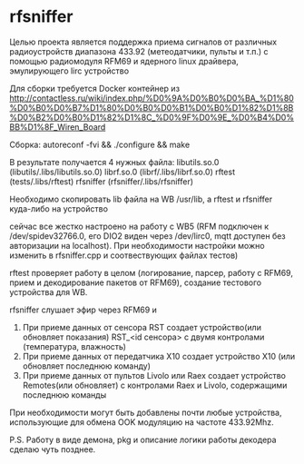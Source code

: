 # rfsniffer
Целью проекта является поддержка приема сигналов от различных радиоустройств диапазона 433.92 (метеодатчики, пульты и т.п.) с помощью радиомодуля RFM69 и ядерного linux драйвера, эмулирующего lirc устройство

Для сборки требуется Docker контейнер из http://contactless.ru/wiki/index.php/%D0%9A%D0%B0%D0%BA_%D1%80%D0%B0%D0%B7%D1%80%D0%B0%D0%B1%D0%B0%D1%82%D1%8B%D0%B2%D0%B0%D1%82%D1%8C_%D0%9F%D0%9E_%D0%B4%D0%BB%D1%8F_Wiren_Board

Сборка:
autoreconf -fvi && ./configure && make

В результате получается 4 нужных файла:
libutils.so.0 (libutils/.libs/libutils.so.0)
librf.so.0 (librf/.libs/librf.so.0)
rftest (tests/.libs/rftest)
rfsniffer (rfsniffer/.libs/rfsniffer)

Необходимо скопировать lib файла на WB /usr/lib, а rftest и rfsniffer куда-либо на устройство

сейчас все жестко настроено на работу с WB5 (RFM подключен к /dev/spidev32766.0, его DIO2 виден через /dev/lirc0, mqtt доступен без авторизации на localhost). При необходимости настройки можно изменить в rfsniffer.cpp и соотвествующих файлах тестов)

rftest проверяет работу в целом (логирование, парсер, работу с RFM69, прием и декодирование пакетов от RFM69), создание тестового устройства для WB.

rfsniffer слушает эфир через RFM69 и 
1) При приеме данных от сенсора RST создает устройство(или обновляет показания) RST_<id сенсора> с двумя контролами (температура, влажность)
2) При приеме данных от передатчика X10 создает устройство X10 (или обновляет последнюю команду)
3) При приеме данных от пультов Livolo или Raex создает устройство Remotes(или обновляет) с контролами Raex и Livolo, содержащими последнюю команды

При необходимости могут быть добавлены почти любые устройства, использующие для обмена OOK модуляцию на частоте 433.92Mhz. 

P.S. Работу в виде демона, pkg и описание логики работы декодера сделаю чуть позднее. 
